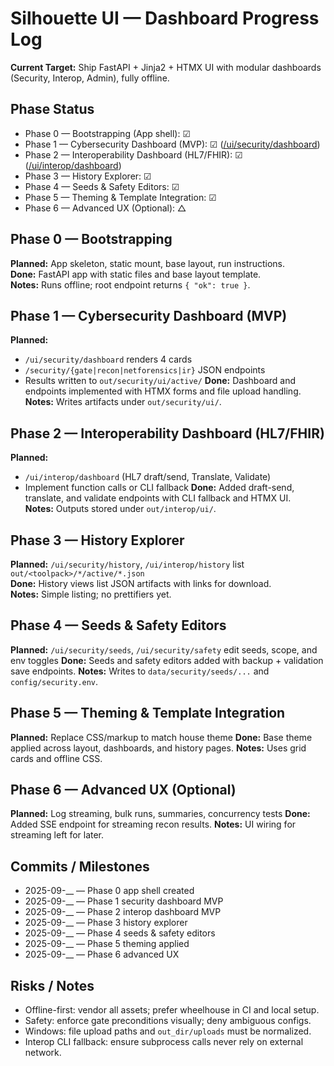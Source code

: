# Silhouette UI — Dashboard Progress Log

**Current Target:** Ship FastAPI + Jinja2 + HTMX UI with modular dashboards (Security, Interop, Admin), fully offline.

## Phase Status
- Phase 0 — Bootstrapping (App shell): ☑
- Phase 1 — Cybersecurity Dashboard (MVP): ☑ ([/ui/security/dashboard](/ui/security/dashboard))
- Phase 2 — Interoperability Dashboard (HL7/FHIR): ☑ ([/ui/interop/dashboard](/ui/interop/dashboard))
- Phase 3 — History Explorer: ☑
- Phase 4 — Seeds & Safety Editors: ☑
- Phase 5 — Theming & Template Integration: ☑
- Phase 6 — Advanced UX (Optional): △

## Phase 0 — Bootstrapping
**Planned:** App skeleton, static mount, base layout, run instructions.  
**Done:** FastAPI app with static files and base layout template.  
**Notes:** Runs offline; root endpoint returns `{ "ok": true }`.

## Phase 1 — Cybersecurity Dashboard (MVP)
**Planned:**
- `/ui/security/dashboard` renders 4 cards
- `/security/{gate|recon|netforensics|ir}` JSON endpoints
- Results written to `out/security/ui/active/`
**Done:** Dashboard and endpoints implemented with HTMX forms and file upload handling.  
**Notes:** Writes artifacts under `out/security/ui/`.

## Phase 2 — Interoperability Dashboard (HL7/FHIR)
**Planned:**
- `/ui/interop/dashboard` (HL7 draft/send, Translate, Validate)
- Implement function calls or CLI fallback
**Done:** Added draft-send, translate, and validate endpoints with CLI fallback and HTMX UI.  
**Notes:** Outputs stored under `out/interop/ui/`.

## Phase 3 — History Explorer
**Planned:** `/ui/security/history`, `/ui/interop/history` list `out/<toolpack>/*/active/*.json`  
**Done:** History views list JSON artifacts with links for download.  
**Notes:** Simple listing; no prettifiers yet.

## Phase 4 — Seeds & Safety Editors
**Planned:** `/ui/security/seeds`, `/ui/security/safety` edit seeds, scope, and env toggles
**Done:** Seeds and safety editors added with backup + validation save endpoints.
**Notes:** Writes to `data/security/seeds/...` and `config/security.env`.

## Phase 5 — Theming & Template Integration
**Planned:** Replace CSS/markup to match house theme
**Done:** Base theme applied across layout, dashboards, and history pages.
**Notes:** Uses grid cards and offline CSS.

## Phase 6 — Advanced UX (Optional)
**Planned:** Log streaming, bulk runs, summaries, concurrency tests
**Done:** Added SSE endpoint for streaming recon results.
**Notes:** UI wiring for streaming left for later.

## Commits / Milestones
- 2025-09-__ — Phase 0 app shell created
- 2025-09-__ — Phase 1 security dashboard MVP
- 2025-09-__ — Phase 2 interop dashboard MVP
- 2025-09-__ — Phase 3 history explorer
- 2025-09-__ — Phase 4 seeds & safety editors
- 2025-09-__ — Phase 5 theming applied
- 2025-09-__ — Phase 6 advanced UX

## Risks / Notes
- Offline-first: vendor all assets; prefer wheelhouse in CI and local setup.
- Safety: enforce gate preconditions visually; deny ambiguous configs.
- Windows: file upload paths and `out_dir/uploads` must be normalized.
- Interop CLI fallback: ensure subprocess calls never rely on external network.
